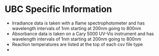 # UBC Specific Information 
- Irradiance data is taken with a flame spectrophotometer and has wavelength intervals of 1nm starting at 200nm going to 800nm 
- Absorbance data is taken on a Cary 5000 UV-Vis instrument and has wavelength intervals of 1nm starting at 200nm going to 800nm
- Reaction temperatures are listed at the top of each csv file type
- 
